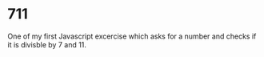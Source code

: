 # 711
One of my first Javascript excercise which asks for a number and checks if it is divisble by 7 and 11.
